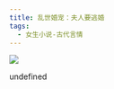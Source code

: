 ```yaml
---
title: 乱世婚宠：夫人要逃婚
tags:
  - 女生小说-古代言情
---
```


![](https://wfqqreader-1252317822.image.myqcloud.com/cover/584/25132584/s_25132584.jpg)

undefined